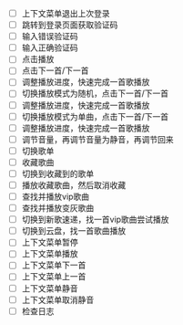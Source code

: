 - [ ] 上下文菜单退出上次登录
- [ ] 跳转到登录页面获取验证码
- [ ] 输入错误验证码
- [ ] 输入正确验证码
- [ ] 点击播放
- [ ] 点击下一首/下一首
- [ ] 调整播放进度，快速完成一首歌播放
- [ ] 切换播放模式为随机，点击下一首/下一首
- [ ] 调整播放进度，快速完成一首歌播放
- [ ] 切换播放模式为单曲，点击下一首/下一首
- [ ] 调整播放进度，快速完成一首歌播放
- [ ] 调节音量，再调节音量为静音，再调节回来
- [ ] 切换歌单
- [ ] 收藏歌曲
- [ ] 切换到收藏到的歌单
- [ ] 播放收藏歌曲，然后取消收藏
- [ ] 查找并播放vip歌曲
- [ ] 查找并播放变灰歌曲
- [ ] 切换到新歌速递，找一首vip歌曲尝试播放
- [ ] 切换到云盘，找一首歌曲播放
- [ ] 上下文菜单暂停
- [ ] 上下文菜单播放
- [ ] 上下文菜单下一首
- [ ] 上下文菜单上一首
- [ ] 上下文菜单静音
- [ ] 上下文菜单取消静音
- [ ] 检查日志